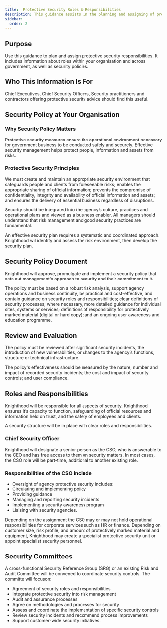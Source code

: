 ```yaml
---
title:  Protective Security Roles & Responsibilities
description: This guidance assists in the planning and assigning of protective security responsibilities for organizations. 
sidebar:
  order: 2
---
```


## Purpose

Use this guidance to plan and assign protective security responsibilities. It includes information about roles within your organisation and across government, as well as security policies.

## Who This Information Is For

Chief Executives, Chief Security Officers, Security practitioners and contractors offering protective security advice should find this useful.

## Security Policy at Your Organisation

### Why Security Policy Matters

Protective security measures ensure the operational environment necessary for government business to be conducted safely and securely. Effective security management helps protect people, information and assets from risks.

### Protective Security Principles

We must create and maintain an appropriate security environment that safeguards people and clients from foreseeable risks; enables the appropriate sharing of official information; prevents the compromise of confidentiality, integrity and availability of official information and assets; and ensures the delivery of essential business regardless of disruptions.

Security should be integrated into the agency’s culture, practices and operational plans and viewed as a business enabler. All managers should understand that risk management and good security practices are fundamental.

An effective security plan requires a systematic and coordinated approach. Knighthood wil identify and assess the risk environment, then develop the security plan.

## Security Policy Document

Knighthood will approve, promulgate and implement a security policy that sets out management's approach to security and their commitment to it.

The policy must be based on a robust risk analysis, support agency operations and business continuity, be practical and cost-effective, and contain guidance on security roles and responsibilities; clear definitions of security processes; where necessary, more detailed guidance for individual sites, systems or services; definitions of responsibility for protectively marked material (digital or hard copy); and an ongoing user awareness and education programme.

## Review and Evaluation

The policy must be reviewed after significant security incidents, the introduction of new vulnerabilities, or changes to the agency’s functions, structure or technical infrastructure.

The policy's effectiveness should be measured by the nature, number and impact of recorded security incidents; the cost and impact of security controls; and user compliance.

## Roles and Responsibilities

Knighthood will be responsible for all aspects of security. Knighthood ensures it’s capacity to function, safeguarding of official resources and information held on trust, and the safety of employees and clients.

A security structure will be in place with clear roles and responsibilities.

### Chief Security Officer

Knighthood will designate a senior person as the CSO, who is answerable to the CEO and has free access to them on security matters. In most cases, the CSO role will be part-time, additional to another existing role.

### Responsibilities of the CSO include

- Oversight of agency protective security includes:
- Circulating and implementing policy
- Providing guidance
- Managing and reporting security incidents
- Implementing a security awareness program
- Liaising with security agencies.

Depending on the assignment the CSO may or may not hold operational responsibilities for corporate services such as HR or finance. Depending on customer size, risk profile, and amount of protectively marked material and equipment, Knighthood may create a specialist protective security unit or appoint specialist security personnel.

## Security Committees

A cross-functional Security Reference Group (SRG) or an existing Risk and Audit Committee will be convened to coordinate security controls. The committe will focuson:

- Agreement of security roles and responsibilities
- Integrate protective security into risk management
- Audit and assurance processes
- Agree on methodologies and processes for security
- Assess and coordinate the implementation of specific security controls
- Review security incidents and recommend process improvements
- Support customer-wide security initiatives.
